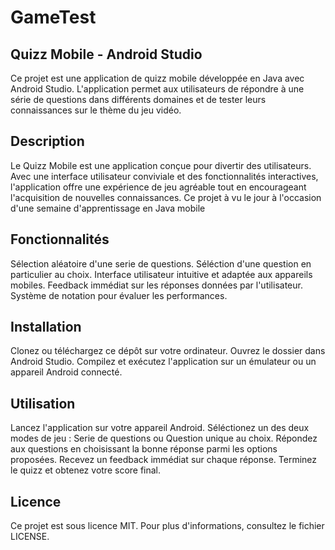 # GameTest

## Quizz Mobile - Android Studio
Ce projet est une application de quizz mobile développée en Java avec Android Studio. L'application permet aux utilisateurs de répondre à une série de questions dans différents domaines et de tester leurs connaissances sur le thème du jeu vidéo.

## Description
Le Quizz Mobile est une application conçue pour divertir des utilisateurs. Avec une interface utilisateur conviviale et des fonctionnalités interactives, l'application offre une expérience de jeu agréable tout en encourageant l'acquisition de nouvelles connaissances.
Ce projet à vu le jour à l'occasion d'une semaine d'apprentissage en Java mobile

## Fonctionnalités
Sélection aléatoire d'une serie de questions.
Séléction d'une question en particulier au choix.
Interface utilisateur intuitive et adaptée aux appareils mobiles.
Feedback immédiat sur les réponses données par l'utilisateur.
Système de notation pour évaluer les performances.

## Installation
Clonez ou téléchargez ce dépôt sur votre ordinateur.
Ouvrez le dossier dans Android Studio.
Compilez et exécutez l'application sur un émulateur ou un appareil Android connecté.

## Utilisation
Lancez l'application sur votre appareil Android.
Séléctionez un des deux modes de jeu : Serie de questions ou Question unique au choix.
Répondez aux questions en choisissant la bonne réponse parmi les options proposées.
Recevez un feedback immédiat sur chaque réponse.
Terminez le quizz et obtenez votre score final.

## Licence
Ce projet est sous licence MIT. Pour plus d'informations, consultez le fichier LICENSE.

